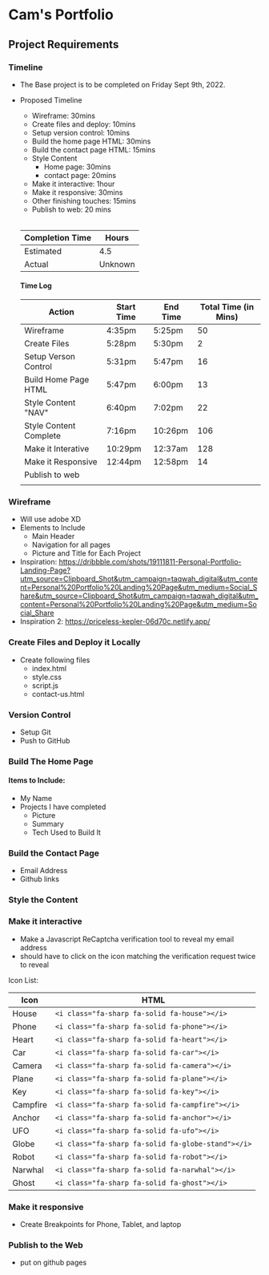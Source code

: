 # Cam's Portfolio
## Project Requirements
### Timeline
- The Base project is to be completed on Friday Sept 9th, 2022. 
- Proposed Timeline
    - Wireframe: 30mins  
    - Create files and deploy: 10mins
    - Setup version control: 10mins
    - Build the home page HTML: 30mins
    - Build the contact page HTML: 15mins
    - Style Content
        - Home page: 30mins
        - contact page: 20mins
    - Make it interactive: 1hour
    - Make it responsive: 30mins
    - Other finishing touches: 15mins 
    - Publish to web: 20 mins<br><br>
    
    |  Completion Time  | Hours   |
    |   ----------------|---------|
    | Estimated         | 4.5     |
    | Actual            | Unknown |

    #### Time Log

    | Action              | Start Time | End Time | Total Time (in Mins) |
    |---------------------|------------|----------|----------------------|
    |Wireframe            | 4:35pm     | 5:25pm   | 50                   |
    |Create Files         |5:28pm      | 5:30pm   | 2                    |
    |Setup Verson Control | 5:31pm     | 5:47pm   | 16                   |
    |Build Home Page HTML | 5:47pm     | 6:00pm   | 13                   |
    |Style Content "NAV"  | 6:40pm     | 7:02pm   | 22                   |
    |Style Content Complete| 7:16pm     | 10:26pm  | 106                 |
    |Make it Interative   | 10:29pm     | 12:37am  | 128                 |
    |Make it Responsive   | 12:44pm     | 12:58pm  | 14                  |
    |Publish to web       |            |          |                      |
    |                     |            |          |                      |


### Wireframe
- Will use adobe XD
- Elements to Include
    - Main Header
    - Navigation for all pages
    - Picture and Title for Each Project
- Inspiration: https://dribbble.com/shots/19111811-Personal-Portfolio-Landing-Page?utm_source=Clipboard_Shot&utm_campaign=taqwah_digital&utm_content=Personal%20Portfolio%20Landing%20Page&utm_medium=Social_Share&utm_source=Clipboard_Shot&utm_campaign=taqwah_digital&utm_content=Personal%20Portfolio%20Landing%20Page&utm_medium=Social_Share
- Inspiration 2: https://priceless-kepler-06d70c.netlify.app/

### Create Files and Deploy it Locally
- Create following files
    - index.html
    - style.css
    - script.js
    - contact-us.html
### Version Control
- Setup Git 
- Push to GitHub
### Build The Home Page
#### Items to Include:
- My Name
- Projects I have completed
    - Picture
    - Summary
    - Tech Used to Build It
### Build the Contact Page
- Email Address
- Github links
### Style the Content
### Make it interactive
- Make a Javascript ReCaptcha verification tool to reveal my email address
- should have to click on the icon matching the verification request twice to reveal<br>


Icon List:

|Icon   | HTML                                         |
|-------|----------------------------------------------|
| House | `<i class="fa-sharp fa-solid fa-house"></i>` |
| Phone | `<i class="fa-sharp fa-solid fa-phone"></i>` |
| Heart | `<i class="fa-sharp fa-solid fa-heart"></i>` |
| Car   | `<i class="fa-sharp fa-solid fa-car"></i>`   |
| Camera | `<i class="fa-sharp fa-solid fa-camera"></i>` |
| Plane  | `<i class="fa-sharp fa-solid fa-plane"></i>` |
| Key   | `<i class="fa-sharp fa-solid fa-key"></i>`    |
| Campfire | `<i class="fa-sharp fa-solid fa-campfire"></i>` |
| Anchor | `<i class="fa-sharp fa-solid fa-anchor"></i>` |
| UFO | `<i class="fa-sharp fa-solid fa-ufo"></i>` |
| Globe | `<i class="fa-sharp fa-solid fa-globe-stand"></i>` |
| Robot | `<i class="fa-sharp fa-solid fa-robot"></i>` |
| Narwhal | `<i class="fa-sharp fa-solid fa-narwhal"></i>` |
| Ghost | `<i class="fa-sharp fa-solid fa-ghost"></i>` |



### Make it responsive
- Create Breakpoints for Phone, Tablet, and laptop
### Publish to the Web
- put on github pages